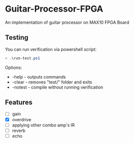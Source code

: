 # Guitar-Processor-FPGA
An implementation of guitar processor on MAX10 FPGA Board 
## Testing
You can run verification via powershell script:
```ps1
> .\run-test.ps1 
```

Options:
- -help - outputs commands
- -clear - removes "test/" folder and exits
- -notest - compile without running verification 

## Features
- [ ] gain
- [x] overdrive
- [ ] applying other combo amp's IR
- [ ] reverb
- [ ] echo